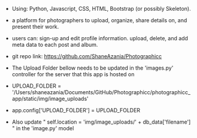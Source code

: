 - Using: Python, Javascript, CSS, HTML, Bootstrap (or possibly Skeleton).
- a platform for photographers to upload, organize, share details on, and present their work.
- users can:
	sign-up and edit profile information.
	upload, delete, and add meta data to each post and album.
- git repo link:  https://github.com/ShaneAzania/Photographicc


- The Upload Folder bellow needs to be updated in the 'images.py' controller for the server that this app is hosted on 
- UPLOAD_FOLDER = '/Users/shaneazania/Documents/GitHub/Photographicc/photographicc_app/static/img/image_uploads'
- app.config['UPLOAD_FOLDER'] = UPLOAD_FOLDER
- Also update " self.location = 'img/image_uploads/' + db_data['filename'] " in the 'image.py' model

